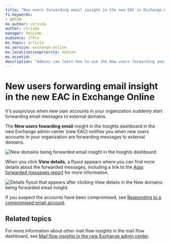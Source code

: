 ```yaml
---
title: "New users forwarding email insight in the new EAC in Exchange Online"
f1.keywords:
- NOCSH
ms.author: chrisda
author: chrisda
manager: dansimp
audience: ITPro
ms.topic: article
ms.service: exchange-online
ms.localizationpriority: medium
ms.assetid:
description: "Admins can learn how to use the New users forwarding email insight in the new Exchange admin center to investigate when users in their organization are forwarding messages to new domains."
---
```


# New users forwarding email insight in the new EAC in Exchange Online

It's suspicious when new user accounts in your organization suddenly start forwarding email messages to external domains.

The **New users fowarding email** insight in the Insights dashboard in the new Exchange admin center (new EAC) notifies you when new users accounts in your organization are forwarding messages to external domains.

![New domains being forwarded email insight in the Insights dashboard.](../../media/mfi-new-users-forwarding-email-insight.png)

When you click **View details**, a flyout appears where you can find more details about the forwarded messages, including a link to the [Auto forwarded messages report](../mail-flow-reports/mfr-auto-forwarded-messages-report.md) for more information.

![Details flyout that appears after clicking View details in the New domains being forwarded email insight.](../../media/mfi-new-users-forwarding-email-insight-details.png)

If you suspect the accounts have been compromised, see [Responding to a compromised email account](/microsoft-365/security/office-365-security/responding-to-a-compromised-email-account).

## Related topics

For more information about other mail flow insights in the mail flow dashboard, see [Mail flow insights in the new Exchange admin center](mail-flow-insights.md).
